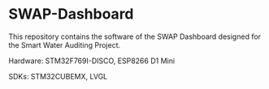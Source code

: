 # SWAP-Dashboard

This repository contains the software of the SWAP Dashboard designed for the Smart Water Auditing Project. 

Hardware:
STM32F769I-DISCO, ESP8266 D1 Mini


SDKs: STM32CUBEMX, LVGL
